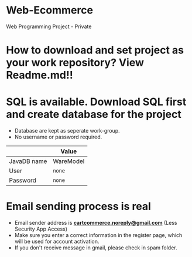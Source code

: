 # Web-Ecommerce
Web Programming Project - Private

# How to download and set project as your work repository? View Readme.md!!

# SQL is available. Download SQL first and create database for the project
- Database are kept as seperate work-group.
- No username or password required.

|               | Value         |
| ------------- |---------------|
| JavaDB name   | WareModel     |
| User          | `none`        |
| Password      | `none`        |

# Email sending process is real
- Email sender address is <b>cartcommerce.noreply@gmail.com</b> (Less Security App Access)
- Make sure you enter a correct information in the register page, which will be used for account activation.
- If you don't receive message in gmail, please check in spam folder.
